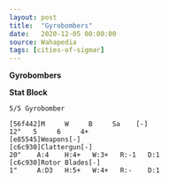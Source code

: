 ```yaml
---
layout: post
title:  "Gyrobombers"
date:   2020-12-05 00:00:00
source: Wahapedia
tags: [cities-of-sigmar]
---
```


**Gyrobombers**

**Stat Block**
```
5/5 Gyrobomber
```

```
[56f442]M     W     B     Sa    [-]
12"   5     6     4+    
[e85545]Weapons[-]
[c6c930]Clattergun[-]
20"    A:4    H:4+   W:3+   R:-1   D:1   
[c6c930]Rotor Blades[-]
1"     A:D3   H:5+   W:4+   R:-    D:1   
```
    